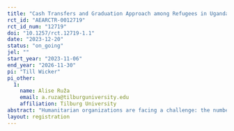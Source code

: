```yaml
---
title: "Cash Transfers and Graduation Approach among Refugees in Uganda"
rct_id: "AEARCTR-0012719"
rct_id_num: "12719"
doi: "10.1257/rct.12719-1.1"
date: "2023-12-20"
status: "on_going"
jel: ""
start_year: "2023-11-06"
end_year: "2026-11-30"
pi: "Till Wicker"
pi_other:
  1:
    name: Alise Ruža
    email: a.ruza@tilburguniversity.edu
    affiliation: Tilburg University
abstract: "Humanitarian organizations are facing a challenge: the number of refugees is constantly increasing, however funds are not growing as quickly. Hence they need to focus on proven and effective interventions to help refugees regain their self-reliance. There are two main interventions that help refugees regain self-reliance: (1) the Graduation Approach, and (2) Limited-duration unconditional cash transfers. The Graduation Approach is a 2-year program which consists of trainings, savings groups, and a cash transfer (some programs have additional components). While other studies have documented high effectiveness - including several years later (Banerjee et al., 2015; 2022) - the Graduation Approach is very costly, logistically challenging, and time-intensive. Hence it is less scalable compared with unconditional cash transfers, which are becoming more widely adopted among humanitarian organizations. Nevertheless, there are no studies comparing the (cost-)effectiveness of the two interventions in a humanitarian context. Hence the evidence base for NGOs to allocate their funding, is very limited."
layout: registration
---
```


